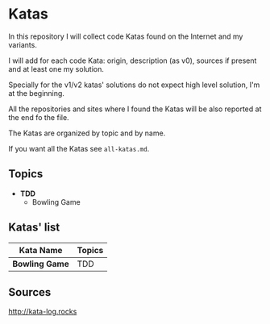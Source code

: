 # Katas
In this repository I will collect code Katas found on the Internet and my variants. 

I will add for each code Kata: origin, description (as v0), sources if present and at least one my solution.

Specially for the v1/v2 katas' solutions do not expect high level solution, I'm at the beginning.

All the repositories and sites where I found the Katas will be also reported at the end fo the file.

The Katas are organized by topic and by name.

If you want all the Katas see `all-katas.md`.

## Topics
 - **TDD**
    - Bowling Game

## Katas' list

Kata Name | Topics 
----------|--------
**Bowling Game** | TDD


## Sources

http://kata-log.rocks
